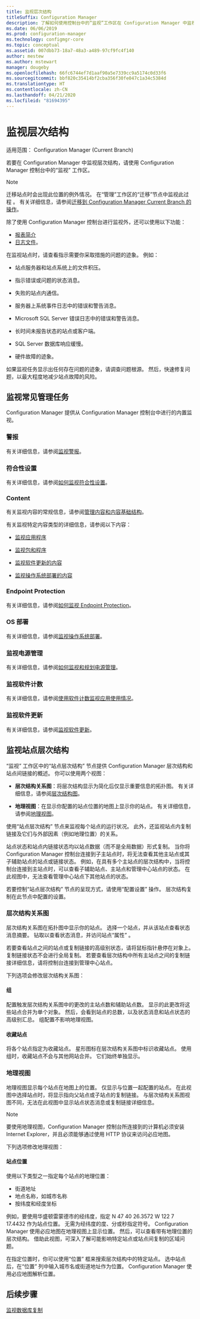 ```yaml
---
title: 监视层次结构
titleSuffix: Configuration Manager
description: 了解如何使用控制台中的“监视”工作区在 Configuration Manager 中监视基础结构。
ms.date: 06/06/2019
ms.prod: configuration-manager
ms.technology: configmgr-core
ms.topic: conceptual
ms.assetid: 007dbb73-18a7-48a3-a489-97cf9fc4f140
author: mestew
ms.author: mstewart
manager: dougeby
ms.openlocfilehash: 66fc6744ef7d1aaf90a5e7339cc9a5174c0d33f6
ms.sourcegitcommit: bbf820c35414bf2cba356f30fe047c1a34c5384d
ms.translationtype: HT
ms.contentlocale: zh-CN
ms.lasthandoff: 04/21/2020
ms.locfileid: "81694395"
---
```

# <a name="monitor-the-hierarchy"></a>监视层次结构

适用范围：  Configuration Manager (Current Branch)

若要在 Configuration Manager 中监视层次结构，请使用 Configuration Manager 控制台中的“监视”  工作区。  

> [!NOTE]  
> 迁移站点时会出现此位置的例外情况。 在“管理”工作区的“迁移”节点中监视此过程   。 有关详细信息，请参阅[迁移到 Configuration Manager Current Branch 的操作](../../migration/operations-for-migration.md)。  

除了使用 Configuration Manager 控制台进行监视外，还可以使用以下功能：

- [报表简介](introduction-to-reporting.md)
- [日志文件](../../plan-design/hierarchy/log-files.md)。  

在监视站点时，请查看指示需要你采取措施的问题的迹象。 例如：  

- 站点服务器和站点系统上的文件积压。  

- 指示错误或问题的状态消息。  

- 失败的站点内通信。  

- 服务器上系统事件日志中的错误和警告消息。  

- Microsoft SQL Server 错误日志中的错误和警告消息。  

- 长时间未报告状态的站点或客户端。  

- SQL Server 数据库响应缓慢。  

- 硬件故障的迹象。  

如果监视任务显示出任何存在问题的迹象，请调查问题根源。 然后，快速修复问题，以最大程度地减少站点故障的风险。  


## <a name="monitor-common-management-tasks"></a><a name="BKMK_MonintorMgmtTasks"></a> 监视常见管理任务

Configuration Manager 提供从 Configuration Manager 控制台中进行的内置监视。

### <a name="alerts"></a>警报

有关详细信息，请参阅[监视警报](use-alerts-and-the-status-system.md#BKMK_MonitorAlerts)。  

### <a name="compliance-settings"></a>符合性设置

有关详细信息，请参阅[如何监视符合性设置](../../../compliance/deploy-use/monitor-compliance-settings.md)。

### <a name="content"></a>Content

有关监视内容的常规信息，请参阅[管理内容和内容基础结构](../deploy/configure/manage-content-and-content-infrastructure.md)。  

有关监视特定内容类型的详细信息，请参阅以下内容：

- [监视应用程序](../../../apps/deploy-use/monitor-applications-from-the-console.md)

- [监视包和程序](../../../apps/deploy-use/packages-and-programs.md#monitor-packages-and-programs)  

- [监视软件更新的内容](../../../sum/deploy-use/monitor-software-updates.md#BKMK_MonitorContent)

- [监视操作系统部署的内容](../../../osd/deploy-use/monitor-operating-system-deployments.md#BKMK_MonitorContent)

### <a name="endpoint-protection"></a>Endpoint Protection

有关详细信息，请参阅[如何监视 Endpoint Protection](../../../protect/deploy-use/monitor-endpoint-protection.md)。  

### <a name="os-deployment"></a>OS 部署

有关详细信息，请参阅[监视操作系统部署](../../../osd/deploy-use/monitor-operating-system-deployments.md)。

### <a name="monitor-power-management"></a>监视电源管理

有关详细信息，请参阅[如何监视和规划电源管理](../../clients/manage/power/monitor-and-plan-for-power-management.md)。  

### <a name="monitor-software-metering"></a>监视软件计数

有关详细信息，请参阅[使用软件计数监视应用使用情况](../../../apps/deploy-use/monitor-app-usage-with-software-metering.md)。  

### <a name="monitor-software-updates"></a>监视软件更新

有关详细信息，请参阅[监视软件更新](../../../sum/deploy-use/monitor-software-updates.md)。  


## <a name="monitor-the-site-hierarchy"></a><a name="BKMK_SH_Node"></a> 监视站点层次结构

“监视”  工作区中的“站点层次结构”  节点提供 Configuration Manager 层次结构和站点间链接的概述。 你可以使用两个视图：  

- **层次结构关系图**：将层次结构显示为简化后仅显示重要信息的拓扑图。 有关详细信息，请参阅[层次结构图](#hierarchy-diagram)。  

- **地理视图**：在显示你配置的站点位置的地图上显示你的站点。 有关详细信息，请参阅[地理视图](#geographical-view)。  

使用“站点层次结构”  节点来监视每个站点的运行状况。 此外，还监视站点内复制链接及它们与外部因素（例如地理位置）的关系。  

站点状态和站点内链接状态均以站点数据（而不是全局数据）形式复制。 当你将 Configuration Manager 控制台连接到子主站点时，将无法查看其他主站点或其子辅助站点的站点或链接状态。 例如，在具有多个主站点的层次结构中，当将控制台连接到主站点时，可以查看子辅助站点、主站点和管理中心站点的状态。 在此视图中，无法查看管理中心站点下其他站点的状态。  

若要控制“站点层次结构”  节点的呈现方式，请使用“配置设置”  操作。 层次结构复制在此节点中配置的设置。  

### <a name="hierarchy-diagram"></a>层次结构关系图

层次结构关系图在拓扑图中显示你的站点。 选择一个站点，并从该站点查看状态消息摘要。 钻取以查看状态消息，并访问站点“属性”  。  

若要查看站点之间的站点或复制链接的高级别状态，请将鼠标指针悬停在对象上。 复制链接状态不会进行全局复制。 若要查看层次结构中所有主站点之间的复制链接详细信息，请将控制台连接到管理中心站点。  

下列选项会修改层次结构关系图：  

#### <a name="groups"></a>组

配置触发层次结构关系图中的更改的主站点数和辅助站点数。 显示的此更改将这些站点合并为单个对象。 然后，会看到站点的总数，以及状态消息和站点状态的高级别汇总。 组配置不影响地理视图。  

#### <a name="favorite-sites"></a>收藏站点

将各个站点指定为收藏站点。 星形图标在层次结构关系图中标识收藏站点。 使用组时，收藏站点不会与其他网站合并。 它们始终单独显示。  

### <a name="geographical-view"></a>地理视图

地理视图显示每个站点在地图上的位置。 仅显示与位置一起配置的站点。 在此视图中选择站点时，将显示指向父站点或子站点的复制链接。 与层次结构关系图视图不同，无法在此视图中显示站点状态消息或复制链接详细信息。  

> [!NOTE]  
> 要使用地理视图，Configuration Manager 控制台所连接到的计算机必须安装 Internet Explorer，并且必须能够通过使用 HTTP 协议来访问必应地图。  

下列选项修改地理视图：  

#### <a name="site-location"></a>站点位置

使用以下类型之一指定每个站点的地理位置：

- 街道地址
- 地点名称，如城市名称
- 按纬度和经度坐标

例如，要使用华盛顿雷蒙德市的经纬度，指定 N 47 40 26.3572 W 122 7 17.4432  作为站点位置。 无需为经纬度的度、分或秒指定符号。 Configuration Manager 使用必应地图在地理视图上显示位置。 然后，可以查看带有地理位置的层次结构。 借助此视图，可深入了解可能影响特定站点或站点间复制的区域问题。  

在指定位置时，你可以使用“位置”  框来搜索层次结构中的特定站点。 选中站点后，在“位置”  列中输入城市名或街道地址作为位置。 Configuration Manager 使用必应地图解析位置。  

<a name="BKMK_MonitorRepLinksAndStatuss"></a>

## <a name="next-steps"></a>后续步骤

[监视数据库复制](monitor-replication.md)
